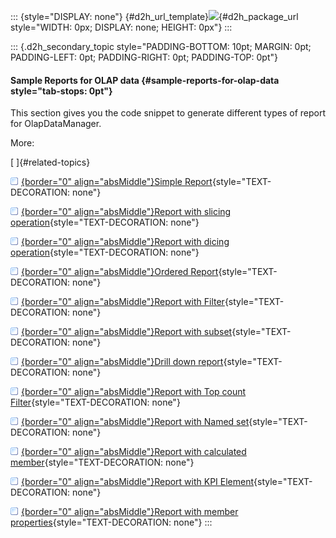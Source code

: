 ::: {style="DISPLAY: none"}
[](ms-xhelp:///?Id=d2h_url_template){#d2h_url_template}![](!package_url!){#d2h_package_url style="WIDTH: 0px; DISPLAY: none; HEIGHT: 0px"}
:::

::: {.d2h_secondary_topic style="PADDING-BOTTOM: 10pt; MARGIN: 0pt; PADDING-LEFT: 0pt; PADDING-RIGHT: 0pt; PADDING-TOP: 0pt"}
#### Sample Reports for OLAP data {#sample-reports-for-olap-data style="tab-stops: 0pt"}

This section gives you the code snippet to generate different types of report for OlapDataManager.

More:

[ ]{#related-topics}

[![](button.gif){border="0" align="absMiddle"}Simple Report](ms-xhelp:///?Id=22bd7cdf-2360-4ef0-892d-2ed224b72368){style="TEXT-DECORATION: none"}

[![](button.gif){border="0" align="absMiddle"}Report with slicing operation](ms-xhelp:///?Id=de662dac-3494-455b-a7e5-5ac293bd7359){style="TEXT-DECORATION: none"}

[![](button.gif){border="0" align="absMiddle"}Report with dicing operation](ms-xhelp:///?Id=2f5bc6f3-0f3e-4c14-93cd-a68f87cdcbe3){style="TEXT-DECORATION: none"}

[![](button.gif){border="0" align="absMiddle"}Ordered Report](ms-xhelp:///?Id=50baef5b-9254-4d39-a18f-5fbeca1fda3a){style="TEXT-DECORATION: none"}

[![](button.gif){border="0" align="absMiddle"}Report with Filter](ms-xhelp:///?Id=46b6f9ee-f3ff-4c3c-9ac8-68a4d401b908){style="TEXT-DECORATION: none"}

[![](button.gif){border="0" align="absMiddle"}Report with subset](ms-xhelp:///?Id=569832e8-fa0d-4a13-8dc5-ad2e5a4acc14){style="TEXT-DECORATION: none"}

[![](button.gif){border="0" align="absMiddle"}Drill down report](ms-xhelp:///?Id=247be482-8d18-4e11-b6d3-1dbf68aea6d8){style="TEXT-DECORATION: none"}

[![](button.gif){border="0" align="absMiddle"}Report with Top count Filter](ms-xhelp:///?Id=236f5e34-e7db-426a-bd55-46841b905caa){style="TEXT-DECORATION: none"}

[![](button.gif){border="0" align="absMiddle"}Report with Named set](ms-xhelp:///?Id=c991c2d0-e109-49de-9f51-fb64c732894f){style="TEXT-DECORATION: none"}

[![](button.gif){border="0" align="absMiddle"}Report with calculated member](ms-xhelp:///?Id=0d7935bd-5b80-4634-a7d8-27eb5a274551){style="TEXT-DECORATION: none"}

[![](button.gif){border="0" align="absMiddle"}Report with KPI Element](ms-xhelp:///?Id=26a74f14-791b-44d8-b39d-f5c66c6db11b){style="TEXT-DECORATION: none"}

[![](button.gif){border="0" align="absMiddle"}Report with member properties](ms-xhelp:///?Id=e1173c01-9382-4c10-9cfd-88d3051b7d3a){style="TEXT-DECORATION: none"}
:::
